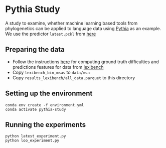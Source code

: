 # Pythia Study

A study to examine, whether machine learning based tools from phylogenetics can be applied to language data using [Pythia](https://tschuelia.github.io/PyPythia/) as an example.
We use the predictor `latest.pckl` from [here](https://github.com/tschuelia/PyPythia/tree/50bf34ae2361696a7dff9cbedaf2bdb46441e8a2/pypythia/predictors)

## Preparing the data
* Follow the instructions [here](https://github.com/luisevonderwiese/difficulty-prediction-training-data/tree/tree_characterization) for computing ground truth difficulties and predictions features for data from [lexibench](https://github.com/lexibank/lexibench)
* Copy `lexibench_bin_msas` to `data/msa`
* Copy `results_lexibench/all_data.parquet` to this directory

## Setting up the environment
```
conda env create -f environment.yml
conda activate pythia-study
```

## Running the experiments
```
python latest_experiment.py
python loo_experiment.py
```
